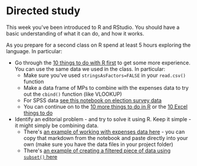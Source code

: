 # Directed study

This week you've been introduced to R and RStudio. You should have a basic understanding of what it can do, and how it works. 

As you prepare for a second class on R spend at least 5 hours exploring the language. In particular:

* Go through the [10 things to do with R first](https://github.com/paulbradshaw/MED7373-Data-Journalism/blob/master/R/readme.md) to get some more experience. You can use the same data we used in the class. In particular:
  * Make sure you've used `stringsAsFactors=FALSE` in your `read.csv()` function
  * Make a data frame of MPs to combine with the expenses data to try out the `cbind()` function (like VLOOKUP)
  * For SPSS data [see this notebook on election survey data](https://github.com/paulbradshaw/Rintro/blob/master/stata_spss/stata-spss-election-survey.Rmd)
  * You can continue on to the [10 more things to do in R](https://github.com/paulbradshaw/Rintro/blob/master/10morethings.md) or the [10 Excel things to do](https://github.com/paulbradshaw/Rintro/blob/master/10excelthings.md)
* Identify an editorial problem - and try to solve it using R. Keep it simple - it might simply be combining data.
  * There's [an example of working with expenses data here](https://github.com/paulbradshaw/MED7373-Data-Journalism/blob/master/R/Rcsvexample.Rmd) - you can copy that markdown from the notebook and paste directly into your own (make sure you have the data files in your project folder)
  * There's [an example of creating a filtered piece of data using `subset()` here](https://github.com/paulbradshaw/MED7373-Data-Journalism/blob/master/R/crimedata.Rmd)
